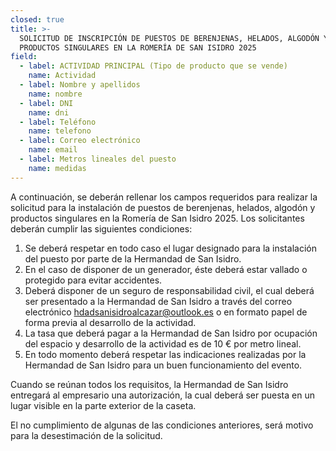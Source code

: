 ```yaml
---
closed: true
title: >-
  SOLICITUD DE INSCRIPCIÓN DE PUESTOS DE BERENJENAS, HELADOS, ALGODÓN Y
  PRODUCTOS SINGULARES EN LA ROMERÍA DE SAN ISIDRO 2025
field:
  - label: ACTIVIDAD PRINCIPAL (Tipo de producto que se vende)
    name: Actividad
  - label: Nombre y apellidos
    name: nombre
  - label: DNI
    name: dni
  - label: Teléfono
    name: telefono
  - label: Correo electrónico
    name: email
  - label: Metros lineales del puesto
    name: medidas
---
```


A continuación, se deberán rellenar los campos requeridos para realizar la solicitud para la instalación de puestos de berenjenas, helados, algodón y productos singulares en la Romería de San Isidro 2025. Los solicitantes deberán cumplir las siguientes condiciones:

1. Se deberá respetar en todo caso el lugar designado para la instalación del puesto por parte de la Hermandad de San Isidro.
2. En el caso de disponer de un generador, éste deberá estar vallado o protegido para evitar accidentes.
3. Deberá disponer de un seguro de responsabilidad civil, el cual deberá ser presentado a la Hermandad de San Isidro a través del correo electrónico [hdadsanisidroalcazar@outlook.es](mailto:hdadsanisidroalcazar@outlook.es) o en formato papel de forma previa al desarrollo de la actividad.
4. La tasa que deberá pagar a la Hermandad de San Isidro por ocupación del espacio y desarrollo de la actividad es de 10 € por metro lineal.
5. En todo momento deberá respetar las indicaciones realizadas por la Hermandad de San Isidro para un buen funcionamiento del evento.

Cuando se reúnan todos los requisitos, la Hermandad de San Isidro entregará al empresario una autorización, la cual deberá ser puesta en un lugar visible en la parte exterior de la caseta.

El no cumplimiento de algunas de las condiciones anteriores, será motivo para la desestimación de la solicitud.
